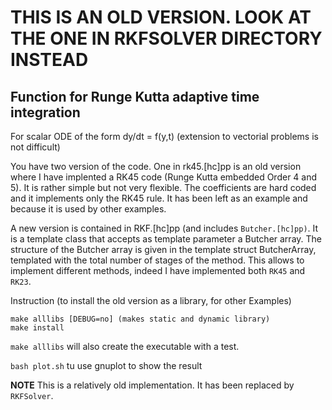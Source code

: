 # THIS IS AN OLD VERSION. LOOK AT THE ONE IN RKFSOLVER DIRECTORY INSTEAD #






## Function for Runge Kutta adaptive time integration ##

For scalar ODE of the form dy/dt = f(y,t)
(extension to vectorial problems is not difficult)

You have two version of the code. One in rk45.[hc]pp is an old version
where I have implented a RK45 code (Runge Kutta embedded Order 4 and
5). It is rather simple but not very flexible. The coefficients are
hard coded and it implements only the RK45 rule. It has been left as
an example and because it is used by other examples.

A new version is contained in RKF.[hc]pp (and includes
`Butcher.[hc]pp)`. It is a template class that accepts as template
parameter a Butcher array. The structure of the Butcher array is given
in the template struct ButcherArray, templated with the total number
of stages of the method. This allows to implement different methods,
indeed I have implemented both `RK45` and `RK23`.

Instruction (to install the old version as a library, for other Examples)

    make alllibs [DEBUG=no] (makes static and dynamic library)
    make install 

`make alllibs` will also create the executable with a test.

`bash plot.sh` tu use gnuplot to show the result

**NOTE** This is a relatively old implementation. It has been replaced by `RKFSolver`.
